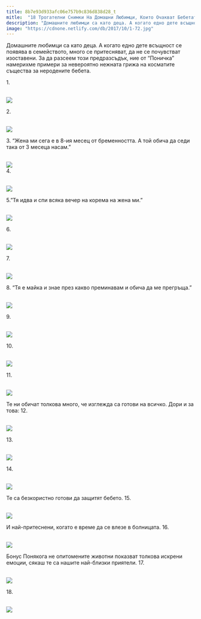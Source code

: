 ```yaml
---
title: 8b7e93d933afc06e757b9c836d838d28_t
mitle:  "18 Трогателни Снимки На Домашни Любимци, Които Очакват Бебетата С Нетърпение!"
description: "Домашните любимци са като деца. А когато едно дете всъщност се появява в семейството, много се притесняват, да не се почувстват изоставени. За да разсеем този предра"
image: "https://cdnone.netlify.com/db/2017/10/1-72.jpg"
---
```


 <p>Домашните любимци са като деца. А когато едно дете всъщност се появява в семейството, много се притесняват, да не се почувстват изоставени. За да разсеем този предразсъдък, ние от “Поничка” намерихме примери за невероятно нежната грижа на косматите същества за неродените бебета.</p>      <p>1.</p> <p> <br/><img src="https://cdnone.netlify.com/db/2017/10/1-72.jpg"/><br/></p> <p>2.</p>      <p> <br/><img src="https://cdnone.netlify.com/db/2017/10/2-71.jpg"/><br/></p> <p>3. “Жена ми сега е в 8-ия месец от бременността. А той обича да седи така от 3 месеца насам.”</p> <p> <br/><img src="https://cdnone.netlify.com/db/2017/10/3-70.jpg"/><br/> 4.</p> <p> <br/><img src="https://cdnone.netlify.com/db/2017/10/4-72.jpg"/><br/></p>      <p>5.”Тя идва и спи всяка вечер на корема на жена ми.”</p> <p> <br/><img src="https://cdnone.netlify.com/db/2017/10/5-64.jpg"/><br/></p> <p>6.</p> <p> <br/><img src="https://cdnone.netlify.com/db/2017/10/6-67.jpg"/><br/></p> <p>7.</p> <p> <br/><img src="https://cdnone.netlify.com/db/2017/10/7-65.jpg"/><br/></p>      <p>8. “Тя е майка и знае през какво преминавам и обича да ме прегръща.”</p> <p> <br/><img src="https://cdnone.netlify.com/db/2017/10/8-66.jpg"/><br/></p> <p>9.</p> <p> <br/><img src="https://cdnone.netlify.com/db/2017/10/9-61.jpg"/><br/></p>      <p>10.</p> <p> <br/><img src="https://cdnone.netlify.com/db/2017/10/10-64.jpg"/><br/></p> <p>11.</p> <p> <br/><img src="https://cdnone.netlify.com/db/2017/10/11-57.jpg"/><br/></p> <p>Те ни обичат толкова много, че изглежда са готови на всичко. Дори и за това: 12.</p> <p> <br/><img src="https://cdnone.netlify.com/db/2017/10/12-57.jpg"/><br/></p> <p>13.</p> <p> <br/><img src="https://cdnone.netlify.com/db/2017/10/13-53.jpg"/><br/></p> <p>14.</p> <p> <br/><img src="https://cdnone.netlify.com/db/2017/10/14-62.jpg"/><br/></p> <p>Те са безкористно готови да защитят бебето. 15.</p> <p> <br/><img src="https://cdnone.netlify.com/db/2017/10/15-3.gif"/></p> <p>И най-притеснени, когато е време да се влезе в болницата. 16.</p> <p> <br/><img src="https://cdnone.netlify.com/db/2017/10/16.gif"/></p> <p>Бонус Понякога не опитомените животни показват толкова искрени емоции, сякаш те са нашите най-близки приятели. 17.</p> <p> <br/><img src="https://cdnone.netlify.com/db/2017/10/17-44.jpg"/><br/></p> <p>18.</p> <p> <br/><img src="https://cdnone.netlify.com/db/2017/10/18.gif"/></p> <p> </p>       